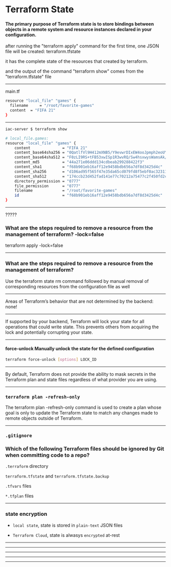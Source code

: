 

# Terraform State

#### The primary purpose of Terraform state is to store bindings between objects in a remote system and resource instances declared in your configuration.


after running the "terraform apply" command for the first time, one JSON file will be created: terraform.tfstate

it has the complete state of the resources that created by terraform.


and the output of the command "terraform show" comes from the "terraform.tfstate" file


__________________________________________________________________________________________




main.tf

```bash
resource "local_file" "games" {
  filename     = "/root/favorite-games"
  content  = "FIFA 21"
}
```



__________________________________________________________________________________________






```bash
iac-server $ terraform show

# local_file.games:
resource "local_file" "games" {
    content              = "FIFA 21"
    content_base64sha256 = "0QatlfVl9H412mXNB5/Y9evwrDIxEW4ooJpmph2eoUY="
    content_base64sha512 = "F0zLI9RS+tFB53xwISp1R3wvRQ/Sw4hsxwysWamsAk/cNyHr/X/pmmykTTCuvkRvr+3y+5c7Sc/J/ObRRX1mIg=="
    content_md5          = "44a271e06ddd134cdbeab299288422f3"
    content_sha1         = "f68b901eb16aff12e9458bdb656a7df8d3425d4c"
    content_sha256       = "d106ad95f565f47e35da65cd079fd8f5ebf0ac3231116e28a09a66a61d9ea146"
    content_sha512       = "174ccb23d452fad141e77c70212a75477c2f450fd2c3886cc70cac59a9ac024fdc3721ebfd7fe99a6ca44d30aebe446fafedf2fb973b49cfc9fce6d1457d6622"
    directory_permission = "0777"
    file_permission      = "0777"
    filename             = "/root/favorite-games"
    id                   = "f68b901eb16aff12e9458bdb656a7df8d3425d4c"
}
```



__________________________________________________________________________________________


?????

### What are the steps required to remove a resource from the management of terraform?    -lock=false



terraform apply -lock=false




__________________________________________________________________________________________



### What are the steps required to remove a resource from the management of terraform?

Use the terraform state rm command followed by manual removal of corresponding resources from the configuration file as well


__________________________________________________________________________________________




Areas of Terraform’s behavior that are not determined by the backend:    none!


__________________________________________________________________________________________



If supported by your backend, Terraform will lock your state for all operations that could write state. This prevents others from acquiring the lock and potentially corrupting your state.




__________________________________________________________________________________________





#### force-unlock Manually unlock the state for the defined configuration


```bash
terraform force-unlock [options] LOCK_ID
```

__________________________________________________________________________________________



By default, Terraform does not provide the ability to mask secrets in the Terraform plan and state files regardless of what provider you are using.



__________________________________________________________________________________________

### `terraform plan -refresh-only`

The terraform plan -refresh-only command is used to create a plan whose goal is only to update the Terraform state to match any changes made to remote objects outside of Terraform.


__________________________________________________________________________________________


### `.gitignore`

### Which of the following Terraform files should be ignored by Git when committing code to a repo? 




`.terraform` directory

`terraform.tfstate` and `terraform.tfstate.backup`


`.tfvars` files

`*.tfplan` files

__________________________________________________________________________________________





### state encryption

- `local state`, state is stored in `plain-text` JSON files

- `Terraform Cloud`, state is alwasys `encrypted` at-rest




__________________________________________________________________________________________







__________________________________________________________________________________________





__________________________________________________________________________________________







__________________________________________________________________________________________







__________________________________________________________________________________________


